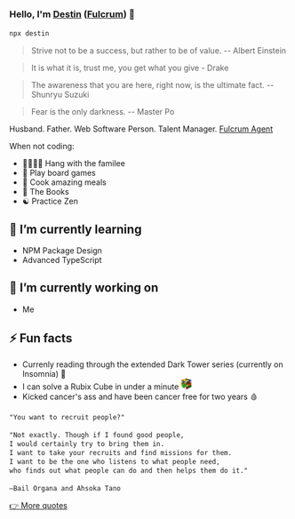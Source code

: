 ### Hello, I'm [Destin](https://destin.io) ([Fulcrum](https://starwars.fandom.com/wiki/Fulcrum)) 👋

```sh
npx destin
```

> Strive not to be a success, but rather to be of value. -- Albert Einstein

> It is what it is, trust me, you get what you give - Drake

> The awareness that you are here, right now, is the ultimate fact. -- Shunryu Suzuki

> Fear is the only darkness. -- Master Po

Husband. Father. Web Software Person. Talent Manager. [Fulcrum Agent](https://starwars.fandom.com/wiki/Fulcrum)

When not coding:
- 👨‍👩‍👦‍👦 Hang with the familee
- 🎲 Play board games
- 🍝 Cook amazing meals
- 📖 The Books
- ☯️ Practice Zen

## 🌱 I’m currently learning
- NPM Package Design
- Advanced TypeScript

## 🔭 I’m currently working on
- Me

## ⚡️ Fun facts
- Currenly reading through the extended Dark Tower series (currently on Insomnia) 👶
- I can solve a Rubix Cube in under a minute <img src='/cube.png' height='20px' alt='Rubix Cube Image' />
- Kicked cancer's ass and have been cancer free for two years 🩸

```
"You want to recruit people?"

"Not exactly. Though if I found good people, 
I would certainly try to bring them in. 
I want to take your recruits and find missions for them. 
I want to be the one who listens to what people need,
who finds out what people can do and then helps them do it."

―Bail Organa and Ahsoka Tano
```

[👉 More quotes](https://github.com/destinio/quotes)
